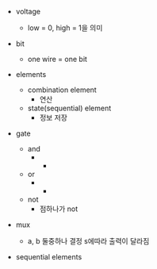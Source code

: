 - voltage
	- low = 0, high = 1을 의미
- bit
	- one wire = one bit
- elements
	- combination element
		- 연산
	- state(sequential) element
		- 정보 저장

- gate
	- and
		- *
	- or
		- +
	- not
		- 점하나가 not
- mux
	- a, b 둘중하나 결정 s에따라 출력이 달라짐

- sequential elements 